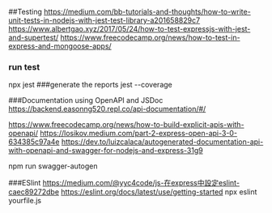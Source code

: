 ##Testing
https://medium.com/bb-tutorials-and-thoughts/how-to-write-unit-tests-in-nodejs-with-jest-test-library-a201658829c7
https://www.albertgao.xyz/2017/05/24/how-to-test-expressjs-with-jest-and-supertest/
https://www.freecodecamp.org/news/how-to-test-in-express-and-mongoose-apps/

### run test
npx jest
###generate the reports
jest --coverage

###Documentation using OpenAPI and JSDoc
https://backend.easonng520.repl.co/api-documentation/#/

https://www.freecodecamp.org/news/how-to-build-explicit-apis-with-openapi/
https://losikov.medium.com/part-2-express-open-api-3-0-634385c97a4e
https://dev.to/luizcalaca/autogenerated-documentation-api-with-openapi-and-swagger-for-nodejs-and-express-31g9

npm run swagger-autogen

###ESlint
https://medium.com/@yyc4code/js-在express中設定eslint-caec89272dbe
https://eslint.org/docs/latest/use/getting-started
npx eslint yourfile.js




